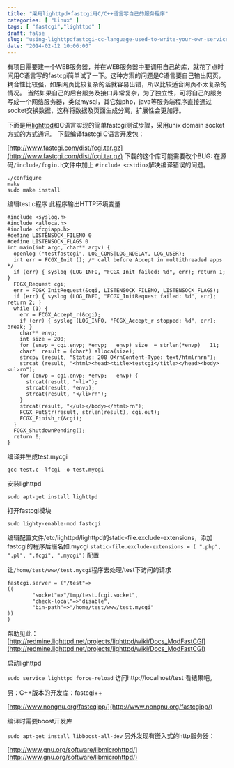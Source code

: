 ```yaml
---
title: "采用lighttpd+fastcgi用C/C++语言写自己的服务程序"
categories: [ "Linux" ]
tags: [ "fastcgi","lighttpd" ]
draft: false
slug: "using-lighttpdfastcgi-cc-language-used-to-write-your-own-service-program"
date: "2014-02-12 10:06:00"
---
```


有项目需要建一个WEB服务器，并在WEB服务器中要调用自己的库，就花了点时间用C语言写的fastcgi简单试了一下。这种方案的问题是C语言要自己输出网页，耦合性比较强，如果网页比较复杂的话就容易出错，所以比较适合网页不太复杂的情况。 当然如果自己的后台服务及接口非常复杂，为了独立性，可将自己的服务写成一个网络服务器，类似mysql，其它如php，java等服务端程序直接通过socket交换数据，这样将数据及页面生成分离，扩展性会更加好。

下面是用[lighttpd](http://www.lighttpd.net/)和C语言实现的简单fastcgi测试步骤，采用unix domain socket方式的方式通讯。 下载编译fastcgi C语言开发包：


<!--more-->


[http://www.fastcgi.com/dist/fcgi.tar.gz](http://www.fastcgi.com/dist/fcgi.tar.gz) 下载的这个库可能需要改个BUG: 在源码`/include/fcgio.h`文件中加上 `#include <cstdio>`解决编译错误的问题。

    ./configure
    make
    sudo make install

编辑test.c程序 此程序输出HTTP环境变量

    #include <syslog.h>
    #include <alloca.h>
    #include <fcgiapp.h>
    #define LISTENSOCK_FILENO 0
    #define LISTENSOCK_FLAGS 0
    int main(int argc, char** argv) {
      openlog ("testfastcgi", LOG_CONS|LOG_NDELAY, LOG_USER);
      int err = FCGX_Init (); /* call before Accept in multithreaded apps */
      if (err) { syslog (LOG_INFO, "FCGX_Init failed: %d", err); return 1; }
      FCGX_Request cgi;
      err = FCGX_InitRequest(&cgi, LISTENSOCK_FILENO, LISTENSOCK_FLAGS);
      if (err) { syslog (LOG_INFO, "FCGX_InitRequest failed: %d", err); return 2; }
      while (1) {
        err = FCGX_Accept_r(&cgi);
        if (err) { syslog (LOG_INFO, "FCGX_Accept_r stopped: %d", err); break; }
        char** envp;
        int size = 200;
        for (envp = cgi.envp; *envp;   envp) size  = strlen(*envp)   11;
        char*  result = (char*) alloca(size);
        strcpy (result, "Status: 200 OKrnContent-Type: text/htmlrnrn");
        strcat (result, "<html><head><title>testcgi</title></head><body><ul>rn");
        for (envp = cgi.envp; *envp;   envp) {
          strcat(result, "<li>");
          strcat(result, *envp);
          strcat(result, "</li>rn");
        }
        strcat(result, "</ul></body></html>rn");
        FCGX_PutStr(result, strlen(result), cgi.out);
        FCGX_Finish_r(&cgi);
      }
      FCGX_ShutdownPending();
      return 0;
    }

编译并生成test.mycgi

`gcc test.c -lfcgi -o test.mycgi`

安装lighttpd 

`sudo apt-get install lighttpd`

打开fastcgi模块

`sudo lighty-enable-mod fastcgi`

编辑配置文件/etc/lighttpd/lighttpd的static-file.exclude-extensions，添加fastcgi的程序后缀名如.mycgi
`static-file.exclude-extensions = ( ".php", ".pl", ".fcgi", ".mycgi")`
配置

让`/home/test/www/test.mycgi`程序去处理/test下访问的请求

    fastcgi.server = ("/test"=>
    ((
            "socket"=>"/tmp/test.fcgi.socket",
            "check-local"=>"disable",
            "bin-path"=>"/home/test/www/test.mycgi"
    ))
    )

帮助见此：[http://redmine.lighttpd.net/projects/lighttpd/wiki/Docs_ModFastCGI](http://redmine.lighttpd.net/projects/lighttpd/wiki/Docs_ModFastCGI)

启动lighttpd

`sudo service lighttpd force-reload`
访问http://localhost/test 看结果吧。

另：C++版本的开发库：fastcgi++

[http://www.nongnu.org/fastcgipp/](http://www.nongnu.org/fastcgipp/)

编译时需要boost开发库

`sudo apt-get install libboost-all-dev`
另外发现有嵌入式的http服务器：

[http://www.gnu.org/software/libmicrohttpd/](http://www.gnu.org/software/libmicrohttpd/)
